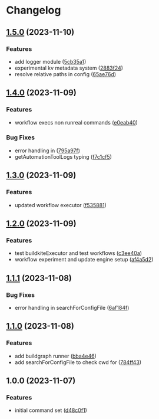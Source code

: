 # Changelog

## [1.5.0](https://github.com/chainkemists/runreal/compare/v1.4.0...v1.5.0) (2023-11-10)


### Features

* add logger module ([5cb35a1](https://github.com/chainkemists/runreal/commit/5cb35a1e5ec817870c21f982e6d3277bf9066727))
* experimental kv metadata system ([2883f24](https://github.com/chainkemists/runreal/commit/2883f243c1293eec014a5c729aa798d73fc0b3c5))
* resolve relative paths in config ([65ae76d](https://github.com/chainkemists/runreal/commit/65ae76d2281a1d32672c0495df358b19dc939dc1))

## [1.4.0](https://github.com/chainkemists/runreal/compare/v1.3.0...v1.4.0) (2023-11-09)


### Features

* workflow execs non runreal commands ([e0eab40](https://github.com/chainkemists/runreal/commit/e0eab401b59419ada2a6d7cf0082248ad64cae18))


### Bug Fixes

* error handling in ([795a97f](https://github.com/chainkemists/runreal/commit/795a97f7481e8c21347262a9ca06c7e737373b21))
* getAutomationToolLogs typing ([f7c1cf5](https://github.com/chainkemists/runreal/commit/f7c1cf5f4bc16cb743c3feb0fd6ab6e7b3264999))

## [1.3.0](https://github.com/chainkemists/runreal/compare/v1.2.0...v1.3.0) (2023-11-09)


### Features

* updated workflow executor ([f535881](https://github.com/chainkemists/runreal/commit/f535881f2e92b2e572c26365a246e789d541964f))

## [1.2.0](https://github.com/chainkemists/runreal/compare/v1.1.1...v1.2.0) (2023-11-09)


### Features

* test buildkiteExecutor and test workflows ([c3ee40a](https://github.com/chainkemists/runreal/commit/c3ee40aeeae151fe3834eff3085059635a6e6abc))
* workflow experiment and update engine setup ([af4a5d2](https://github.com/chainkemists/runreal/commit/af4a5d296cfc4d5398882c3ae69d9f38da7b7b14))

## [1.1.1](https://github.com/chainkemists/runreal/compare/v1.1.0...v1.1.1) (2023-11-08)


### Bug Fixes

* error handling in searchForConfigFile ([6af184f](https://github.com/chainkemists/runreal/commit/6af184f260bf93bb8470ce32d8397d1c4a6cd9c4))

## [1.1.0](https://github.com/chainkemists/runreal/compare/v1.0.0...v1.1.0) (2023-11-08)


### Features

* add buildgraph runner ([bba4e46](https://github.com/chainkemists/runreal/commit/bba4e467ebfeca1c0a7d48d3f057c24c00a2fb3d))
* add searchForConfigFile to check cwd for ([784ff43](https://github.com/chainkemists/runreal/commit/784ff43c98eb667b6b9f554ad79921dcec76db3c))

## 1.0.0 (2023-11-07)


### Features

* initial command set ([d48c0f1](https://github.com/chainkemists/runreal/commit/d48c0f15f5ba6956952d292a70a360e713dabdbb))
